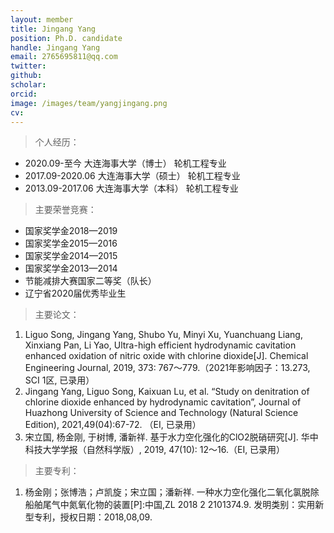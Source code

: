 ```yaml
---
layout: member
title: Jingang Yang
position: Ph.D. candidate
handle: Jingang Yang
email: 2765695811@qq.com
twitter: 
github: 
scholar:
orcid: 
image: /images/team/yangjingang.png
cv: 
---
```


> 个人经历：

- 2020.09-至今 大连海事大学（博士） 轮机工程专业          
- 2017.09-2020.06 大连海事大学（硕士） 轮机工程专业          
- 2013.09-2017.06 大连海事大学（本科） 轮机工程专业          

> 主要荣誉竞赛：

- 国家奖学金2018—2019
- 国家奖学金2015—2016
- 国家奖学金2014—2015
- 国家奖学金2013—2014
- 节能减排大赛国家二等奖（队长）
- 辽宁省2020届优秀毕业生

> 主要论文：

1. Liguo Song, Jingang Yang, Shubo Yu, Minyi Xu, Yuanchuang Liang, Xinxiang Pan, Li Yao, Ultra-high efficient hydrodynamic cavitation enhanced oxidation of nitric oxide with chlorine dioxide[J]. Chemical Engineering Journal, 2019, 373: 767～779.（2021年影响因子：13.273, SCI 1区, 已录用）
2. Jingang Yang, Liguo Song, Kaixuan Lu, et al.  “Study on denitration of chlorine dioxide enhanced by hydrodynamic cavitation”, Journal of Huazhong University of Science and Technology (Natural Science Edition), 2021,49(04):67-72. （EI, 已录用）
3. 宋立国, 杨金刚, 于树博, 潘新祥. 基于水力空化强化的ClO2脱硝研究[J]. 华中科技大学学报（自然科学版）, 2019, 47(10): 12～16.（EI, 已录用）

> 主要专利：

1. 杨金刚；张博浩；卢凯旋；宋立国；潘新祥. 一种水力空化强化二氧化氯脱除船舶尾气中氮氧化物的装置[P]:中国,ZL 2018 2 2101374.9. 发明类别：实用新型专利，授权日期：2018,08,09.
